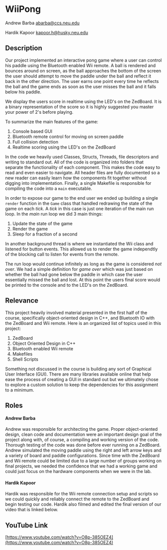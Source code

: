 WiiPong
=======

Andrew Barba [abarba@ccs.neu.edu](abarba@ccs.neu.edu)

Hardik Kapoor [kapoor.h@husky.neu.edu](kapoor.h@husky.neu.edu)

## Description

Our project implemented an interactive pong game where a user can control his paddle using the Bluetooth enabled Wii remote. A ball is rendered and bounces around on screen, as the ball approaches the bottom of the screen the user should attempt to move the paddle under the ball and reflect it back in the other direction. The user earns one point every time he reflects the ball and the game ends as soon as the user misses the ball and it falls below his paddle.

We display the users score in realtime using the LED's on the ZedBoard. It is a binary representation of the score so it is highly suggested you master your power of 2's before playing.

To summarize the main features of the game:

1. Console based GUI
2. Bluetooth remote control for moving on screen paddle
3. Full collision detection
4. Realtime scoring using the LED's on the ZedBoard

In the code we heavily used Classes, Structs, Threads, file descriptors and writing to standard out. All of the code is organized into folders that separate the functionality of each component. This makes the code easy to read and even easier to navigate. All header files are fully documented so a new reader can easily learn how the components fit together without digging into implementation. Finally, a single Makefile is responsible for compiling the code into a `main` executable.

In order to expose our game to the end user we ended up building a single `render` function in the `Game` class that handled redrawing the state of the game on each *tick*. A *tick* in this case is just one iteration of the main run loop. In the *main* run loop we did 3 main things:

1. Update the state of the game
2. Render the game
3. Sleep for a fraction of a second

In another background thread is where we instantiated the Wii class and listened for button events. This allowed us to render the game independtly of the blocking call to listen for events from the remote.

The run loop would continue infinitely as long as the game is considered *not over*. We had a simple definition for *game over* which was just based on whether the ball had gone below the paddle in which case the user essentially missed the ball and lost. At this point the users final score would be printed to the console and to the LED's on the ZedBoard.

## Relevance
This project heavily involved material presented in the first half of the course, specifically object-oriented design in C++, and Bluetooth IO with the ZedBoard and Wii remote. Here is an organized list of topics used in this project:

1. ZedBoard
2. Object Oriented Design in C++
3. Bluetooth enabled Wii remote
4. Makefiles
5. Shell Scripts

Something not discussed in the course is building any sort of Graphical User Interface (GUI). There are many libraries available online that help ease the process of creating a GUI in standard out but we ultimately chose to explore a custom solution to keep the dependencies for this assignment to a minimum.

## Roles

#### Andrew Barba
Andrew was responsible for architecting the game. Proper object-oriented design, clean code and documentation were an important design goal of the project along with, of course, a compiling and working version of the code. Thorough testing of the code was done before ever running on a ZedBoard. Andrew simulated the moving paddle using the right and left arrow keys and a variety of board and paddle configurations. Since time with the ZedBoard and Wii remote could be limited due to a large number of groups working on final projects, we needed the confidence that we had a working game and could just focus on the hardware components when we were in the lab.

#### Hardik Kapoor
Hardik was responsible for the Wii remote connection setup and scripts so we could quickly and reliably connect the remote to the ZedBoard and begin testing our code. Hardik also filmed and edited the final version of our video that is linked below.

## YouTube Link

[https://www.youtube.com/watch?v=O8p-385OEZ4](https://www.youtube.com/watch?v=O8p-385OEZ4)
